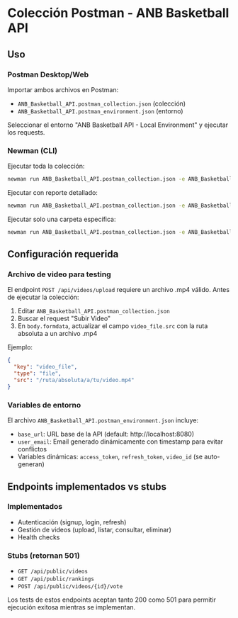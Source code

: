 # Colección Postman - ANB Basketball API

## Uso

### Postman Desktop/Web

Importar ambos archivos en Postman:
- `ANB_Basketball_API.postman_collection.json` (colección)
- `ANB_Basketball_API.postman_environment.json` (entorno)

Seleccionar el entorno "ANB Basketball API - Local Environment" y ejecutar los requests.

### Newman (CLI)

Ejecutar toda la colección:
```bash
newman run ANB_Basketball_API.postman_collection.json -e ANB_Basketball_API.postman_environment.json
```

Ejecutar con reporte detallado:
```bash
newman run ANB_Basketball_API.postman_collection.json -e ANB_Basketball_API.postman_environment.json --reporters cli,htmlextra
```

Ejecutar solo una carpeta específica:
```bash
newman run ANB_Basketball_API.postman_collection.json -e ANB_Basketball_API.postman_environment.json --folder "1. Autenticación"
```

## Configuración requerida

### Archivo de video para testing

El endpoint `POST /api/videos/upload` requiere un archivo .mp4 válido. Antes de ejecutar la colección:

1. Editar `ANB_Basketball_API.postman_collection.json`
2. Buscar el request "Subir Video"
3. En `body.formdata`, actualizar el campo `video_file.src` con la ruta absoluta a un archivo .mp4

Ejemplo:
```json
{
  "key": "video_file",
  "type": "file",
  "src": "/ruta/absoluta/a/tu/video.mp4"
}
```

### Variables de entorno

El archivo `ANB_Basketball_API.postman_environment.json` incluye:

- `base_url`: URL base de la API (default: http://localhost:8080)
- `user_email`: Email generado dinámicamente con timestamp para evitar conflictos
- Variables dinámicas: `access_token`, `refresh_token`, `video_id` (se auto-generan)

## Endpoints implementados vs stubs

### Implementados
- Autenticación (signup, login, refresh)
- Gestión de videos (upload, listar, consultar, eliminar)
- Health checks

### Stubs (retornan 501)
- `GET /api/public/videos`
- `GET /api/public/rankings`
- `POST /api/public/videos/{id}/vote`

Los tests de estos endpoints aceptan tanto 200 como 501 para permitir ejecución exitosa mientras se implementan.

